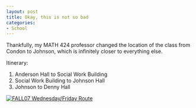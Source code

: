 ```yaml
--- 
layout: post
title: Okay, this is not so bad
categories:
- School
---
```

Thankfully, my MATH 424 professor changed the location of the class from Condon to Johnson, which is infinitely closer to everything else.

Itinerary:

<ol>
<li>Anderson Hall to Social Work Building</li>
<li>Social Work Building to Johnson Hall</li>
<li>Johnson to Denny Hall</li>
</ol>

<a href='http://blog.redbluemagenta.com/wp-content/uploads/2007/09/16590.jpg' title='FALL07 Wednesday/Friday Route'><img src='http://blog.redbluemagenta.com/wp-content/uploads/2007/09/16590.jpg' alt='FALL07 Wednesday/Friday Route' /></a>
